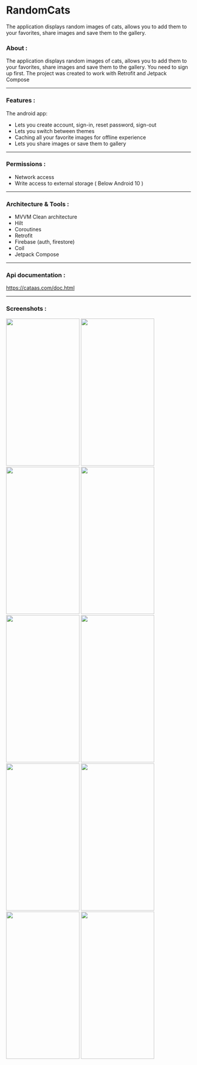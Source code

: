 # RandomCats
The application displays  random images of cats, allows you to add them to your favorites, share images and save them to the gallery.

### About :

The application displays random images of cats, allows you to add them to your favorites, share images and save them to the gallery.
You need to sign up first. The project was created to work with Retrofit and Jetpack Compose

---

### Features :

The android app:

- Lets you create account, sign-in, reset password, sign-out
- Lets you switch between themes
- Caching all your favorite images for offline experience
- Lets you share images or save them to gallery

---

### Permissions :

- Network access
- Write access to external storage ( Below Android 10 )

---

### Architecture & Tools :

- MVVM Clean architecture
- Hilt
- Coroutines
- Retrofit
- Firebase (auth, firestore)
- Coil
- Jetpack Compose

---

### Api documentation :

https://cataas.com/doc.html

---

### Screenshots :

<div align="start">
 <img src="https://user-images.githubusercontent.com/112001717/209229697-53e0fb31-5456-4235-a4b0-d4a9e7d84749.jpg" width="200" height="400" />
<img src="https://user-images.githubusercontent.com/112001717/209229717-c2f4adb2-27b6-4ef9-afa9-b3e7b572efb6.jpg" width="200" height="400" />
<img src="https://user-images.githubusercontent.com/112001717/209229721-159cbae5-5d2e-4151-876b-1539a9825629.jpg" width="200" height="400" />
<img src="https://user-images.githubusercontent.com/112001717/209229724-ff1247fb-2d13-4c49-a370-5955d94c6d2f.jpg" width="200" height="400" />
<img src="https://user-images.githubusercontent.com/112001717/209229725-fb66f612-520f-4a9d-ae7c-9db5fffdb9de.jpg" width="200" height="400" />

<img src="https://user-images.githubusercontent.com/112001717/209229726-a34ba222-5497-46c5-9c2a-3d3673ef6cd8.jpg" width="200" height="400" />
<img src="https://user-images.githubusercontent.com/112001717/209229731-5925b03f-6b8e-47f8-86da-3aad94a41e1c.jpg" width="200" height="400" />
<img src="https://user-images.githubusercontent.com/112001717/209229734-7252baa2-44e5-4109-8074-70aeb496a41c.jpg" width="200" height="400" />
<img src="https://user-images.githubusercontent.com/112001717/209229738-284b5c51-f906-4d7d-88f8-8a416824c5d1.jpg" width="200" height="400" />
<img src="https://user-images.githubusercontent.com/112001717/209229741-f779005d-c4ba-4137-998f-60dd754cd80a.jpg" width="200" height="400" />
</div>

